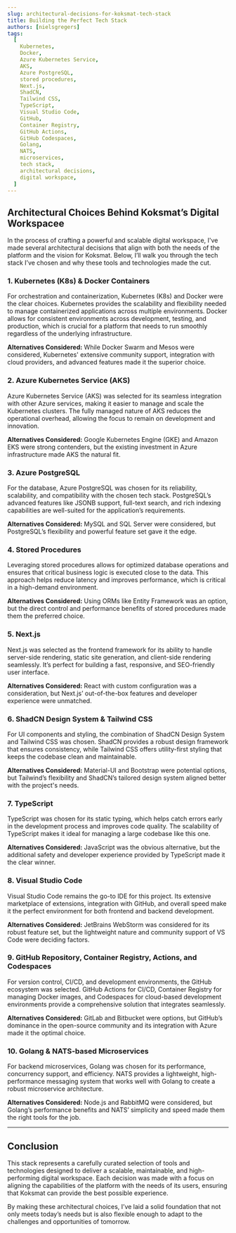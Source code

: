 ```yaml
---
slug: architectural-decisions-for-koksmat-tech-stack
title: Building the Perfect Tech Stack
authors: [nielsgregers]
tags:
  [
    Kubernetes,
    Docker,
    Azure Kubernetes Service,
    AKS,
    Azure PostgreSQL,
    stored procedures,
    Next.js,
    ShadCN,
    Tailwind CSS,
    TypeScript,
    Visual Studio Code,
    GitHub,
    Container Registry,
    GitHub Actions,
    GitHub Codespaces,
    Golang,
    NATS,
    microservices,
    tech stack,
    architectural decisions,
    digital workspace,
  ]
---
```


## **Architectural Choices Behind Koksmat’s Digital Workspacee**

In the process of crafting a powerful and scalable digital workspace, I've made several architectural decisions that align with both the needs of the platform and the vision for Koksmat. Below, I’ll walk you through the tech stack I’ve chosen and why these tools and technologies made the cut.

<!-- truncate -->

### **1. Kubernetes (K8s) & Docker Containers**

For orchestration and containerization, Kubernetes (K8s) and Docker were the clear choices. Kubernetes provides the scalability and flexibility needed to manage containerized applications across multiple environments. Docker allows for consistent environments across development, testing, and production, which is crucial for a platform that needs to run smoothly regardless of the underlying infrastructure.

**Alternatives Considered:** While Docker Swarm and Mesos were considered, Kubernetes' extensive community support, integration with cloud providers, and advanced features made it the superior choice.

### **2. Azure Kubernetes Service (AKS)**

Azure Kubernetes Service (AKS) was selected for its seamless integration with other Azure services, making it easier to manage and scale the Kubernetes clusters. The fully managed nature of AKS reduces the operational overhead, allowing the focus to remain on development and innovation.

**Alternatives Considered:** Google Kubernetes Engine (GKE) and Amazon EKS were strong contenders, but the existing investment in Azure infrastructure made AKS the natural fit.

### **3. Azure PostgreSQL**

For the database, Azure PostgreSQL was chosen for its reliability, scalability, and compatibility with the chosen tech stack. PostgreSQL’s advanced features like JSONB support, full-text search, and rich indexing capabilities are well-suited for the application’s requirements.

**Alternatives Considered:** MySQL and SQL Server were considered, but PostgreSQL’s flexibility and powerful feature set gave it the edge.

### **4. Stored Procedures**

Leveraging stored procedures allows for optimized database operations and ensures that critical business logic is executed close to the data. This approach helps reduce latency and improves performance, which is critical in a high-demand environment.

**Alternatives Considered:** Using ORMs like Entity Framework was an option, but the direct control and performance benefits of stored procedures made them the preferred choice.

### **5. Next.js**

Next.js was selected as the frontend framework for its ability to handle server-side rendering, static site generation, and client-side rendering seamlessly. It’s perfect for building a fast, responsive, and SEO-friendly user interface.

**Alternatives Considered:** React with custom configuration was a consideration, but Next.js’ out-of-the-box features and developer experience were unmatched.

### **6. ShadCN Design System & Tailwind CSS**

For UI components and styling, the combination of ShadCN Design System and Tailwind CSS was chosen. ShadCN provides a robust design framework that ensures consistency, while Tailwind CSS offers utility-first styling that keeps the codebase clean and maintainable.

**Alternatives Considered:** Material-UI and Bootstrap were potential options, but Tailwind’s flexibility and ShadCN’s tailored design system aligned better with the project's needs.

### **7. TypeScript**

TypeScript was chosen for its static typing, which helps catch errors early in the development process and improves code quality. The scalability of TypeScript makes it ideal for managing a large codebase like this one.

**Alternatives Considered:** JavaScript was the obvious alternative, but the additional safety and developer experience provided by TypeScript made it the clear winner.

### **8. Visual Studio Code**

Visual Studio Code remains the go-to IDE for this project. Its extensive marketplace of extensions, integration with GitHub, and overall speed make it the perfect environment for both frontend and backend development.

**Alternatives Considered:** JetBrains WebStorm was considered for its robust feature set, but the lightweight nature and community support of VS Code were deciding factors.

### **9. GitHub Repository, Container Registry, Actions, and Codespaces**

For version control, CI/CD, and development environments, the GitHub ecosystem was selected. GitHub Actions for CI/CD, Container Registry for managing Docker images, and Codespaces for cloud-based development environments provide a comprehensive solution that integrates seamlessly.

**Alternatives Considered:** GitLab and Bitbucket were options, but GitHub’s dominance in the open-source community and its integration with Azure made it the optimal choice.

### **10. Golang & NATS-based Microservices**

For backend microservices, Golang was chosen for its performance, concurrency support, and efficiency. NATS provides a lightweight, high-performance messaging system that works well with Golang to create a robust microservice architecture.

**Alternatives Considered:** Node.js and RabbitMQ were considered, but Golang’s performance benefits and NATS’ simplicity and speed made them the right tools for the job.

---

## **Conclusion**

This stack represents a carefully curated selection of tools and technologies designed to deliver a scalable, maintainable, and high-performing digital workspace. Each decision was made with a focus on aligning the capabilities of the platform with the needs of its users, ensuring that Koksmat can provide the best possible experience.

By making these architectural choices, I’ve laid a solid foundation that not only meets today’s needs but is also flexible enough to adapt to the challenges and opportunities of tomorrow.
